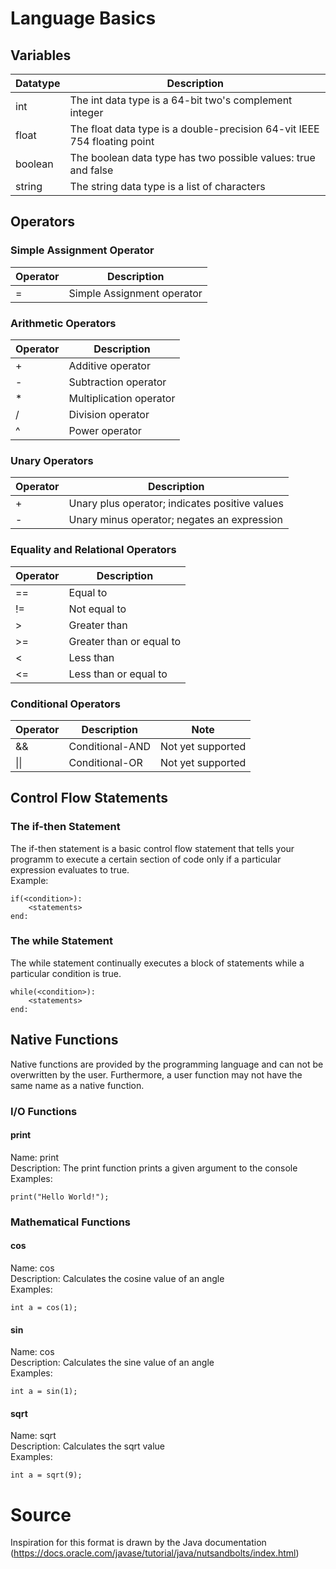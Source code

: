 # Language Basics

## Variables

| Datatype | Description                                                              |
|----------|--------------------------------------------------------------------------|
| int      | The int data type is a 64-bit two's complement integer                   |
| float    | The float data type is a double-precision 64-vit IEEE 754 floating point |
| boolean  | The boolean data type has two possible values: true and false            |
| string   | The string data type is a list of characters                             |                                            |   |   |   |

## Operators

### Simple Assignment Operator

| Operator | Description                |
|----------|----------------------------|
| =        | Simple Assignment operator |

### Arithmetic Operators

| Operator | Description             |
|----------|-------------------------|
| +        | Additive operator       |
| -        | Subtraction operator    |
| *        | Multiplication operator |
| /        | Division operator       |
| ^        | Power operator          |

### Unary Operators

| Operator | Description                                    |
|----------|------------------------------------------------|
| +        | Unary plus operator; indicates positive values |
| -        | Unary minus operator; negates an expression    |

### Equality and Relational Operators

| Operator | Description              |
|----------|--------------------------|
| ==       | Equal to                 |
| !=       | Not equal to             |
| &#62;    | Greater than             |
| &#62;=   | Greater than or equal to |
| <        | Less than                |
| <=       | Less than or equal to    |

### Conditional Operators

| Operator     | Description     | Note              |
|--------------|-----------------|-------------------|
| &&           | Conditional-AND | Not yet supported |
| &#124;&#124; | Conditional-OR  | Not yet supported |

## Control Flow Statements

### The if-then Statement

The if-then statement is a basic control flow statement that tells your programm to execute a certain section of code
only if a particular expression evaluates to true. <br>
Example:

```
if(<condition>):
    <statements>
end:
```

### The while Statement

The while statement continually executes a block of statements while a particular condition is true.

```
while(<condition>):
    <statements>
end:
```

## Native Functions

Native functions are provided by the programming language and can not be overwritten by the user. Furthermore, a user
function may not have the same name as a native function.

### I/O Functions

#### print

Name: print <br>
Description: The print function prints a given argument to the console <br>
Examples:

```
print("Hello World!");
```

### Mathematical Functions

#### cos

Name: cos <br>
Description: Calculates the cosine value of an angle <br>
Examples:

```
int a = cos(1);
```

#### sin

Name: cos <br>
Description: Calculates the sine value of an angle <br>
Examples:

```
int a = sin(1);
```

#### sqrt

Name: sqrt <br>
Description: Calculates the sqrt value <br>
Examples:

```
int a = sqrt(9);
```

# Source

Inspiration for this format is drawn by the Java
documentation (https://docs.oracle.com/javase/tutorial/java/nutsandbolts/index.html)